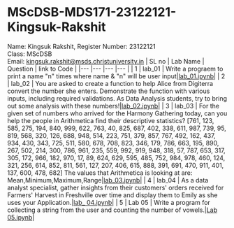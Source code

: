 # MScDSB-MDS171-23122121-Kingsuk-Rakshit
Name: Kingsuk Rakshit, 
Register Number: 23122121   
Class: MScDSB   
Email: kingsuk.rakshit@msds.christuniversity.in
| SL no | Lab Name | Question | link to Code |
|---    |---       |---       |---           |
| 1     | lab_01   | Write a prograem to print a name "n" times where name & "n" will be user input|<a href="lab_01.ipynb">lab_01.ipynb</a>|
| 2     | lab_02   | You are asked to create a function to help Alice from Digiterra convert the number she enters. Demonstrate the function with various inputs, including required validations. As Data Analysis students, try to bring out some analysis with these numbers!|<a href="lab_02.ipynb">lab_02.ipynb</a>|
| 3     | lab_03   | For the given set of numbers who arrived for the Harmony Gathering today, can you help the people in Arithmetica find their descriptive statistics? [761, 123, 585, 275, 194, 840, 999, 622, 763, 40, 825, 687, 402, 338, 611, 987, 739, 95, 819, 568, 320, 126, 688, 948, 514, 223, 751, 379, 857, 767, 492, 162, 437, 934, 430, 343, 725, 511, 580, 678, 708, 823, 346, 179, 786, 663, 195, 890, 267, 502, 214, 300, 786, 961, 235, 559, 992, 919, 948, 318, 57, 787, 653, 317, 305, 172, 966, 182, 970, 17, 89, 624, 629, 595, 485, 752, 984, 978, 460, 124, 321, 256, 614, 852, 811, 561, 127, 207, 406, 615, 888, 391, 691, 470, 911, 401, 137, 600, 478, 682] The values that Arithmetica is looking at are: Mean,Minimum,Maximum,Range|<a href="lab_03.ipynb">lab_03.ipynb</a>|
| 4     | lab_04   | As a data analyst specialist, gather insights from their customers' orders received for Farmers' Harvest in Freshville over time and display them to Emily as she uses your Application.|<a href="lab_ 04.ipynb">lab_ 04.ipynb</a>|
| 5     | Lab 05   | Write a program for collecting a string from the user and counting the number of vowels.|<a href="Lab 05.ipynb">Lab 05.ipynb</a>|
